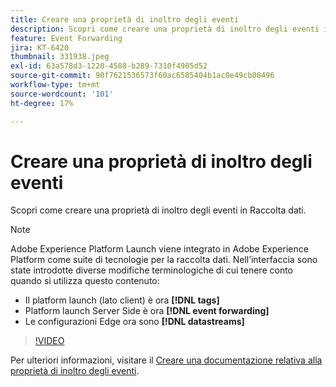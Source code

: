 ```yaml
---
title: Creare una proprietà di inoltro degli eventi
description: Scopri come creare una proprietà di inoltro degli eventi in Raccolta dati.
feature: Event Forwarding
jira: KT-6420
thumbnail: 331938.jpeg
exl-id: 63a578d3-1220-4588-b289-7310f4905d52
source-git-commit: 90f7621536573f60ac6585404b1ac0e49cb08496
workflow-type: tm+mt
source-wordcount: '101'
ht-degree: 17%

---
```


# Creare una proprietà di inoltro degli eventi

Scopri come creare una proprietà di inoltro degli eventi in Raccolta dati.

>[!NOTE]
>
>Adobe Experience Platform Launch viene integrato in Adobe Experience Platform come suite di tecnologie per la raccolta dati. Nell’interfaccia sono state introdotte diverse modifiche terminologiche di cui tenere conto quando si utilizza questo contenuto:
>
> * Il platform launch (lato client) è ora **[!DNL tags]**
> * Platform launch Server Side è ora **[!DNL event forwarding]**
> * Le configurazioni Edge ora sono **[!DNL datastreams]**

>[!VIDEO](https://video.tv.adobe.com/v/331938?quality=12&learn=on)

Per ulteriori informazioni, visitare il [Creare una documentazione relativa alla proprietà di inoltro degli eventi](https://experienceleague.adobe.com/docs/experience-platform/tags/event-forwarding/getting-started.html#create-an-event-forwarding-property).